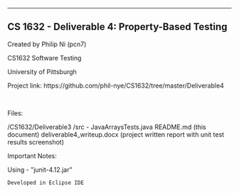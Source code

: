 -------------------------------------------------
CS 1632 - Deliverable 4: Property-Based Testing
-----------------------------------------------

<p>Created by Philip Ni (pcn7)</p>
<p>CS1632 Software Testing</p>
<p>University of Pittsburgh</p>
<p>Project link: https://github.com/phil-nye/CS1632/tree/master/Deliverable4</p>
<br>
<p>Files:</p>
    /CS1632/Deliverable3
        /src -
            JavaArraysTests.java
        README.md (this document)
        deliverable4_writeup.docx (project written report with unit test results screenshot)

<p>Important Notes:</p>
    Using -
        "junit-4.12.jar"


    Developed in Eclipse IDE

